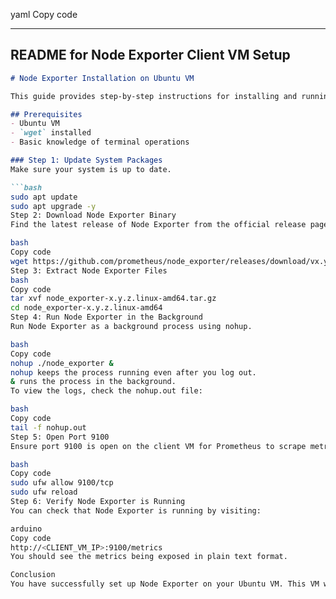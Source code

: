 yaml
Copy code

---

## **README for Node Exporter Client VM Setup**

```markdown
# Node Exporter Installation on Ubuntu VM

This guide provides step-by-step instructions for installing and running Node Exporter on Ubuntu VMs to collect system metrics.

## Prerequisites
- Ubuntu VM
- `wget` installed
- Basic knowledge of terminal operations

### Step 1: Update System Packages
Make sure your system is up to date.

```bash
sudo apt update
sudo apt upgrade -y
Step 2: Download Node Exporter Binary
Find the latest release of Node Exporter from the official release page and replace x.y.z with the latest version number.

bash
Copy code
wget https://github.com/prometheus/node_exporter/releases/download/vx.y.z/node_exporter-x.y.z.linux-amd64.tar.gz
Step 3: Extract Node Exporter Files
bash
Copy code
tar xvf node_exporter-x.y.z.linux-amd64.tar.gz
cd node_exporter-x.y.z.linux-amd64
Step 4: Run Node Exporter in the Background
Run Node Exporter as a background process using nohup.

bash
Copy code
nohup ./node_exporter &
nohup keeps the process running even after you log out.
& runs the process in the background.
To view the logs, check the nohup.out file:

bash
Copy code
tail -f nohup.out
Step 5: Open Port 9100
Ensure port 9100 is open on the client VM for Prometheus to scrape metrics.

bash
Copy code
sudo ufw allow 9100/tcp
sudo ufw reload
Step 6: Verify Node Exporter is Running
You can check that Node Exporter is running by visiting:

arduino
Copy code
http://<CLIENT_VM_IP>:9100/metrics
You should see the metrics being exposed in plain text format.

Conclusion
You have successfully set up Node Exporter on your Ubuntu VM. This VM will now expose system metrics that Prometheus can scrape for monitoring.